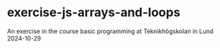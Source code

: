 # exercise-js-arrays-and-loops
An exercise in the course basic programming at Teknikhögskolan in Lund 2024-10-29
